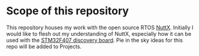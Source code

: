 # Scope of this repository
This repository houses my work with the open source RTOS [NuttX](http://nuttx.org/).  Initially
I would like to flesh out my understanding of NuttX, especially how it can be used with the 
[STM32F407 discovery board](http://www.st.com/en/evaluation-tools/stm32f4discovery.html). Pie
in the sky ideas for this repo will be added to Projects.
